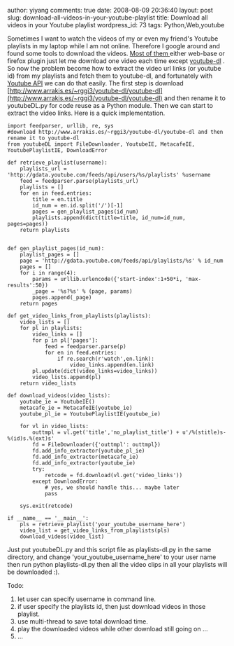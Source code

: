author: yiyang
comments: true
date: 2008-08-09 20:36:40
layout: post
slug: download-all-videos-in-your-youtube-playlist
title: Download all videos in your Youtube playlist
wordpress_id: 73
tags: Python,Web,youtube

Sometimes I want to watch the videos of my or even my friend's Youtube playlists in my laptop  while I am not online. Therefore I google around and found some tools to download the videos. [Most of them ](http://www.downloadandsaveyoutubevideos.info/)either web-base or firefox plugin just let me download one video each time except [youtube-dl](tp://www.arrakis.es/~rggi3/youtube-dl/) . So now the problem become how to extract the video url links (or  youtube id) from my playlists and fetch them to youtube-dl, and fortunately with [Youtube API](http://code.google.com/apis/youtube/2.0/developers_guide_protocol.html) we can do that easily. The first step is download [http://www.arrakis.es/~rggi3/youtube-dl/youtube-dl](http://www.arrakis.es/~rggi3/youtube-dl/youtube-dl) and then rename it to youtubeDL.py for code reuse as a Python module. Then we can start to extract the video links. Here is a quick implementation.

    
    
    import feedparser, urllib, re, sys
    #download http://www.arrakis.es/~rggi3/youtube-dl/youtube-dl and then rename it to youtube-dl
    from youtubeDL import FileDownloader, YoutubeIE, MetacafeIE, YoutubePlaylistIE, DownloadError
    
    def retrieve_playlist(username):
    	playlists_url = 'http://gdata.youtube.com/feeds/api/users/%s/playlists' %username
    	feed = feedparser.parse(playlists_url)
    	playlists = []
    	for en in feed.entries:
    		title = en.title
    		id_num = en.id.split('/')[-1]
    		pages = gen_playlist_pages(id_num)
    		playlists.append(dict(title=title, id_num=id_num, pages=pages))
    	return playlists
    
    
    def gen_playlist_pages(id_num):
    	playlist_pages = []
    	page = 'http://gdata.youtube.com/feeds/api/playlists/%s' % id_num
    	pages = []
    	for i in range(4):
    		params = urllib.urlencode({'start-index':1+50*i, 'max-results':50})
    		_page = '%s?%s' % (page, params)
    		pages.append(_page)
    	return pages
    
    def get_video_links_from_playlists(playlists):
    	video_lists = []
    	for pl in playlists:
    		video_links = []
    		for p in pl['pages']:
    			feed = feedparser.parse(p)
    			for en in feed.entries:
    				if re.search(r'watch',en.link):
    					video_links.append(en.link)
    		pl.update(dict(video_links=video_links))
    		video_lists.append(pl)
    	return video_lists
    
    def download_videos(video_lists):
    	youtube_ie = YoutubeIE()
    	metacafe_ie = MetacafeIE(youtube_ie)
    	youtube_pl_ie = YoutubePlaylistIE(youtube_ie)
    
    	for vl in video_lists:
    		outtmpl = vl.get('title','no_playlist_title') + u'/%(stitle)s-%(id)s.%(ext)s'
    		fd = FileDownloader({'outtmpl': outtmpl})
    		fd.add_info_extractor(youtube_pl_ie)
    		fd.add_info_extractor(metacafe_ie)
    		fd.add_info_extractor(youtube_ie)
    		try:
    			retcode = fd.download(vl.get('video_links'))
    		except DownloadError:
    			# yes, we should handle this... maybe later
    			pass
    				
    	sys.exit(retcode)
    
    if __name__ == '__main__':
    	pls = retrieve_playlist('your_youtube_username_here')
    	video_list = get_video_links_from_playlists(pls)
    	download_videos(video_list)
    
    



Just put youtubeDL.py  and this script file as playlists-dl.py in the same directory, and change 'your_youtube_username_here' to your user name  then run python playlists-dl.py then all the video clips in all your playlists will be downloaded :).

Todo:
1. let user can specify username in command line.
2. if user specify the playlists id, then just download videos in those playlist.
3. use multi-thread to save total download time.
4. play the downloaded videos while other download still going on ...
5. ...
